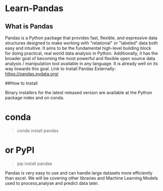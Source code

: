 # Learn-Pandas

## What is Pandas

Pandas is a Python package that provides fast, flexible, and expressive data structures designed to make working with "relational" or "labeled" data both easy and intuitive. It aims to be the fundamental high-level building block for doing practical, real world data analysis in Python. Additionally, it has the broader goal of becoming the most powerful and flexible open source data analysis / manipulation tool available in any language. It is already well on its way towards this goal.
Link to Install Pandas Externally: https://pandas.pydata.org/

##How to Install

Binary installers for the latest released version are available at the Python package index and on conda.

# conda
> conda install pandas
# or PyPI
> pip install pandas

Pandas is very easy to use and can handle large datasets more efficiently than excel.
We will be covering other libraries and Machine Learning Models used to process,analyse and predict data later.
